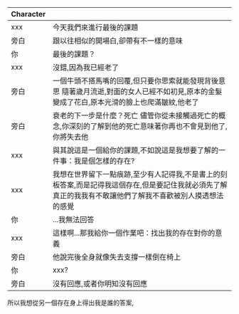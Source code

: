 |Character||
|:-|:-|
|xxx|今天我們來進行最後的課題|
|旁白|跟以往相似的開場白,卻帶有不一樣的意味|
|你|最後的課題？|
|xxx|沒錯,因為我已經老了|
|旁白|一個牛頭不搭馬嘴的回覆,但只要你思索就能發現背後意思 隨著歲月流逝,對面的女人已經不如初見,原本的金髮變成了花白,原本光滑的臉上也爬滿皺紋,他老了|
|旁白|衰老的下一步是什麼？死亡 儘管你從未接觸過死亡的概念,你深刻的了解到他的死亡意味著你再也不會見到他了,你將失去他|
|xxx|與其說這是一個給你的課題,不如說這是我想要了解的一件事：我是個怎樣的存在?|
|xxx|我想在世界留下一點痕跡,至少有人記得我,不是書上的刻板答案,而是記得我這個存在,但是要記住我就必須先了解真正的我我有不敢讓他們了解我不喜歡被別人摸透想法的感覺|
|你|...我無法回答|
|xxx|這樣啊...那我給你一個作業吧：找出我的存在對你的意義|
|旁白|他說完後全身就像失去支撐一樣倒在椅上|
|你|xxx?|
|旁白|沒有回應,或者你明知沒有回應|

所以我想從另一個存在身上得出我是誰的答案,
